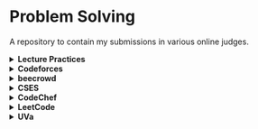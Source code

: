 # Problem Solving

A repository to contain my submissions in various online judges.

<details>
    <summary><b>Lecture Practices</b></summary>
    <table>
        <tr>
            <th>#</th>
            <th>Problem Title</th>
            <th>Solution</th>
        </tr>
        <tr>
            <td>0000</td>
            <td>Hello World!</td>
            <td><a href="/src/lecture_online/hello_world.c">[Link]</a></td>
        </tr>
        <tr>
            <td>0001</td>
            <td>Extremely Basic</td>
            <td><a href="/src/lecture_online/constants.c">[Link]</a></td>
        </tr>
        <tr>
            <td>0002</td>
            <td>Odd Even</td>
            <td><a href="/src/lecture_online/odd_even.c">[Link]</a></td>
        </tr>
        <tr>
            <td>0003</td>
            <td>Find All Divisors</td>
            <td><a href="/src/lecture_online/factor.c">[Link]</a></td>
        </tr>
        <tr>
            <td>0004</td>
            <td>Prime Composite</td>
            <td><a href="/src/lecture_online/prime_composite.c">[Link]</a></td>
        </tr>
        <tr>
            <td>0005</td>
            <td>Get All Prime Number</td>
            <td><a href="/src/lecture_online/find_all_prime.c">[Link]</a></td>
        </tr>
        <tr>
            <td>0006</td>
            <td>Digit Extraction</td>
            <td><a href="/src/lecture_online/extract_int.c">[Link]</a></td>
        </tr>
        <tr>
            <td>0007</td>
            <td>Sieve Of Eratosthenes</td>
            <td><a href="">[Link]</a></td>
        </tr>
        <tr>
            <td>0008</td>
            <td>GCD(Naive)</td>
            <td><a href="">[Link]</a></td>
        </tr>
        <tr>
            <td>0009</td>
            <td>GCD(Euiclidien)</td>
            <td><a href="">[Link]</a></td>
        </tr>
        <tr>
            <td>0010</td>
            <td>LCM(Naive)</td>
            <td><a href="">[Link]</a></td>
        </tr>
        <tr>
            <td>0011</td>
            <td>LCM(Formula)</td>
            <td><a href="">[Link]</a></td>
        </tr>
        <tr>
            <td>0012</td>
            <td>Factorial</td>
            <td><a href="">[Link]</a></td>
        </tr>
    </table>
</details>
<details>
    <summary><b>Codeforces</b></summary>
    <table>
        <tr>
            <th>#</th>
            <th>Problem </th>
            <th>Solution</th>
        </tr>
        <tr>
            <th>1A</th>
            <th>Theatre Square <a href="https://codeforces.com/problemset/problem/1/A">[Link]</a></th>
            <td><a href="/src/codeforces/theatre square.c">[Link]</a></td>
        </tr>
        <tr>
            <th>4A</th>
            <th>Watermelon <a href="https://codeforces.com/problemset/problem/4/A">[Link]</a></th>
            <td><a href="/src/codeforces/watermelon.c">[Link]</a></td>
        </tr>
        <tr>
            <th>25A</th>
            <th>IQ test <a href="https://codeforces.com/problemset/problem/25/A">[Link]</a></th>
            <td><a href="/src/codeforces/iq test.c">[Link]</a></td>
        </tr>
        <tr>
            <th>50A</th>
            <th>Domino Piling <a href="https://codeforces.com/problemset/problem/50/A">[Link]</a></th>
            <td><a href="/src/codeforces/domino_piling.c">[Link]</a></td>
        </tr>
        <tr>
            <th>71A</th>
            <th>Way Too Long Words <a href="https://codeforces.com/problemset/problem/71/A">[Link]</a></th>
            <td><a href="/src/codeforces/way too long words.c">[Link]</a></td>
        </tr>
        <tr>
            <th>112A</th>
            <th>Petya and Strings <a href="https://codeforces.com/problemset/problem/112/A">[Link]</a></th>
            <td><a href="/src/codeforces/petya and strings.c">[Link]</a></td>
        </tr>
        <tr>
            <th>118A</th>
            <th>String Task <a href="https://codeforces.com/problemset/problem/118/A">[Link]</a></th>
            <td><a href="/src/codeforces/string task.c">[Link]</a></td>
        </tr>
        <tr>
            <th>158A</th>
            <th>Next Round <a href="https://codeforces.com/contest/158/problem/A">[Link]</a></th>
            <td><a href="/src/codeforces/Next Round.c">[Link]</a></td>
        </tr>
        <tr>
            <th>263A</th>
            <th>Beautiful Matrix <a href="https://codeforces.com/problemset/problem/263/A">[Link]</a></th>
            <td><a href="/src/codeforces/beautiful matrix.c">[Link]</a></td>
        </tr>
        <tr>
            <th>281A</th>
            <th>Word Capitalization <a href="https://codeforces.com/problemset/problem/281/A">[Link]</a></th>
            <td><a href="/src/codeforces/word capitalization.c">[Link]</a></td>
        </tr>
        <tr>
            <th>318A</th>
            <th>Even Odds <a href="https://codeforces.com/problemset/problem/318/A">[Link]</a></th>
            <td><a href="/src/codeforces/even odds.c">[Link]</a></td>
        </tr>
        <tr>
            <th>617A</th>
            <th>Elephant <a href="https://codeforces.com/problemset/problem/617/A">[Link]</a></th>
            <td><a href="/src/codeforces/elephant.c">[Link]</a></td>
        </tr>
        <tr>
            <th>677A</th>
            <th>Vanya and Fence <a href="https://codeforces.com/problemset/problem/677/A">[Link]</a></th>
            <td><a href="/src/codeforces/vanya and fence.c">[Link]</a></td>
        </tr>
        <tr>
            <th>707A</th>
            <th>Brain's Photos <a href="https://codeforces.com/contest/707/problem/A">[Link]</a></th>
            <td><a href="/src/codeforces/Brain's Photos.c">[Link]</a></td>
        </tr>
        <tr>
            <th>977A</th>
            <th>Wrong Subtraction <a href="https://codeforces.com/problemset/problem/977/A">[Link]</a></th>
            <td><a href="/src/codeforces/wrong_subtraction.c">[Link]</a></td>
        </tr>
            <tr>
            <th>1472A</th>
            <th>Cards for Friends <a href="https://codeforces.com/contest/1472/problem/A">[Link]</a></th>
            <td><a href="/src/codeforces/Cards for Friends.c">[Link]</a></td>
        </tr>
        <tr>
            <th>1512A</th>
            <th>Spy Detected! <a href="https://codeforces.com/contest/1512/problem/A">[Link]</a></th>
            <td><a href="/src/codeforces/spy detected.c">[Link]</a></td>
        </tr>
        <tr>
            <th>1709A</th>
            <th>Three Doors <a href="https://codeforces.com/problemset/problem/1709/A">[Link]</a></th>
            <td><a href="/src/codeforces/Three Doors.c">[Link]</a></td>
        </tr>
        <tr>
            <th>1676B</th>
            <th>Equal Candies <a href="https://codeforces.com/problemset/problem/1676/B">[Link]</a></th>
            <td><a href="/src/codeforces/Equal Candies.c">[Link]</a></td>
        </tr>
        <tr>
            <th>1754B</th>
            <th>Kevin and Permutation <a href="https://codeforces.com/problemset/problem/1754/B">[Link]</a></th>
            <td><a href="/src/codeforces/Kevin and Permutation.c">[Link]</a></td>
        </tr>
    </table>
</details>
<details>
    <summary><b>beecrowd</b></summary>
    <table>
        <tr>
            <th>#</th>
            <th>Problem Title</th>
            <th>Solution</th>
        </tr>
    </table>
</details>
<details>
    <summary><b>CSES</b></summary>
    <table>
        <tr>
            <th>#</th>
            <th>Problem Title</th>
            <th>Solution</th>
        </tr>
        <tr>
            <th>1068</th>
            <th>Weird Algorithm <a href="https://cses.fi/problemset/task/1068">[Link]</a></th>
            <td><a href="/src/cses/weird_algo.c">[Link]</a></td>
        </tr>
        <tr>
            <th>1083</th>
            <th>Missing Number <a href="https://cses.fi/problemset/task/1083">[Link]</a></th>
            <td><a href="/src/cses/missing number.c">[Link]</a></td>
        </tr>
        <tr>
            <th>1094</th>
            <th>Increasing Array <a href="https://cses.fi/problemset/task/1094">[Link]</a></th>
            <td><a href="/src/cses/Increasing Array.c">[Link]</a></td>
        </tr>
    </table>
</details>


<details>
    <summary><b>CodeChef</b></summary>
    <table>
        <tr>
            <th>#</th>
            <th>Problem Title</th>
            <th>Solution</th>
        </tr>
    </table>
</details>

<details>
    <summary><b>LeetCode</b></summary>
    <table>
        <tr>
            <th>#</th>
            <th>Problem Title</th>
            <th>Solution</th>
        </tr>
    </table>
</details>

<details>
    <summary><b>UVa</b></summary>
    <table>
        <tr>
            <th>#</th>
            <th>Problem Title</th>
            <th>Solution</th>
        </tr>
    </table>
</details>
